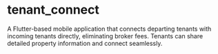 # tenant_connect
A Flutter-based mobile application that connects departing tenants with incoming tenants directly, eliminating broker fees. Tenants can share detailed property information and connect seamlessly.
